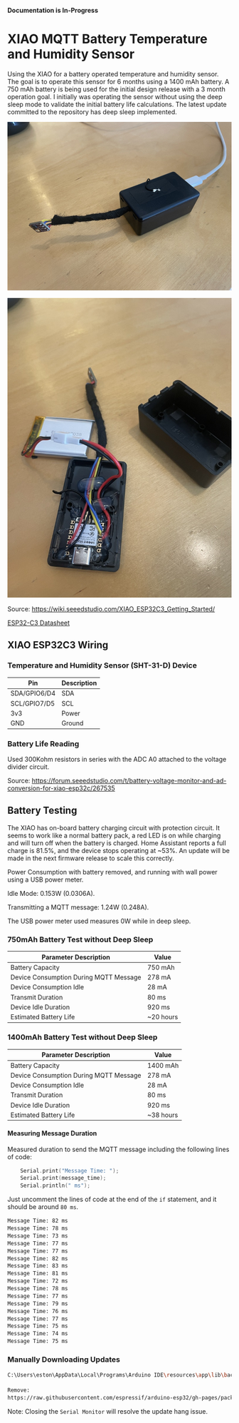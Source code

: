 **Documentation is In-Progress**

# XIAO MQTT Battery Temperature and Humidity Sensor

Using the XIAO for a battery operated temperature and humidity sensor.  The goal is to operate this sensor for 6 months using a 1400 mAh battery.  A 750 mAh battery is being used for the initial design release with a 3 month operation goal.  I initially was operating the sensor without using the deep sleep mode to validate the initial battery life calculations.  The latest update committed to the repository has deep sleep implemented.  

![assembled](./doc/assembled.jpg)

![open-1](./doc/open-1.jpg)

Source: https://wiki.seeedstudio.com/XIAO_ESP32C3_Getting_Started/

[ESP32-C3 Datasheet](./doc/esp32-c3_datasheet.pdf)





## XIAO ESP32C3 Wiring

### Temperature and Humidity Sensor (SHT-31-D) Device



| Pin          | Description |
| ------------ | ----------- |
| SDA/GPIO6/D4 | SDA         |
| SCL/GPIO7/D5 | SCL         |
| 3v3          | Power       |
| GND          | Ground      |

### Battery Life Reading

Used 300Kohm resistors in series with the ADC A0 attached to the voltage divider circuit.  

Source: https://forum.seeedstudio.com/t/battery-voltage-monitor-and-ad-conversion-for-xiao-esp32c/267535



## Battery Testing

The XIAO has on-board battery charging circuit with protection circuit.  It seems to work like a normal battery pack, a red LED is on while charging and will turn off when the battery is charged.  Home Assistant reports a full charge is 81.5%, and the device stops operating at ~53%.  An update will be made in the next firmware release to scale this correctly.

Power Consumption with battery removed, and running with wall power using a USB power meter.  

Idle Mode: 0.153W (0.0306A).  

Transmitting a MQTT message: 1.24W (0.248A). 

The USB power meter used measures 0W while in deep sleep.



### 750mAh Battery Test without Deep Sleep

| Parameter Description                  | Value     |
| -------------------------------------- | --------- |
| Battery Capacity                       | 750 mAh   |
| Device Consumption During MQTT Message | 278 mA    |
| Device Consumption Idle                | 28 mA     |
| Transmit Duration                      | 80 ms     |
| Device Idle Duration                   | 920 ms    |
| Estimated Battery Life                 | ~20 hours |



### 1400mAh Battery Test without Deep Sleep

| Parameter Description                  | Value     |
| -------------------------------------- | --------- |
| Battery Capacity                       | 1400 mAh  |
| Device Consumption During MQTT Message | 278 mA    |
| Device Consumption Idle                | 28 mA     |
| Transmit Duration                      | 80 ms     |
| Device Idle Duration                   | 920 ms    |
| Estimated Battery Life                 | ~38 hours |



#### Measuring Message Duration

Measured duration to send the MQTT message including the following lines of code:

```c
    Serial.print("Message Time: ");
    Serial.print(message_time);
    Serial.println(" ms");
```

Just uncomment the lines of code at the end of the `if` statement, and it should be around `80 ms`.

```bash
Message Time: 82 ms
Message Time: 78 ms
Message Time: 73 ms
Message Time: 77 ms
Message Time: 77 ms
Message Time: 82 ms
Message Time: 83 ms
Message Time: 81 ms
Message Time: 72 ms
Message Time: 78 ms
Message Time: 77 ms
Message Time: 79 ms
Message Time: 76 ms
Message Time: 77 ms
Message Time: 75 ms
Message Time: 74 ms
Message Time: 75 ms
```



### Manually Downloading Updates

```bash
C:\Users\eston\AppData\Local\Programs\Arduino IDE\resources\app\lib\backend\resources>arduino-cli.exe core update-index

Remove:
https://raw.githubusercontent.com/espressif/arduino-esp32/gh-pages/package_esp32_index.json
```



Note:  Closing the `Serial Monitor` will resolve the update hang issue.
